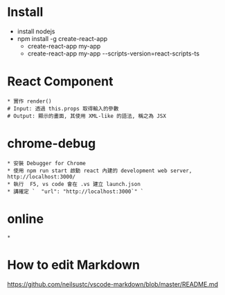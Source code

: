 # Install 
* install nodejs
* npm install -g create-react-app
    * create-react-app my-app
    * create-react-app my-app --scripts-version=react-scripts-ts
# React Component
    * 實作 render()
    # Input: 透過 this.props 取得輸入的參數
    # Output: 顯示的畫面, 其使用 XML-like 的語法, 稱之為 JSX

# chrome-debug
    * 安裝 Debugger for Chrome
    * 使用 npm run start 啟動 react 內建的 development web server, http://localhost:3000/
    * 執行  F5, vs code 會在 .vs 建立 launch.json
    * 講確定 `  "url": "http://localhost:3000`" `

# online 
    * 

# How to edit Markdown
https://github.com/neilsustc/vscode-markdown/blob/master/README.md
